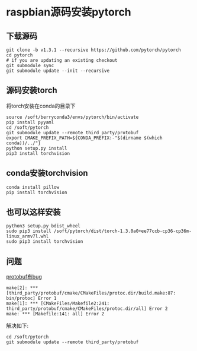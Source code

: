 # raspbian源码安装pytorch

## 下载源码

```shell
git clone -b v1.3.1 --recursive https://github.com/pytorch/pytorch
cd pytorch
# if you are updating an existing checkout
git submodule sync
git submodule update --init --recursive
```

## 源码安装torch

将torch安装在conda的目录下

```shell
source /soft/berryconda3/envs/pytorch/bin/activate
pip install pyyaml
cd /soft/pytorch
git submodule update --remote third_party/protobuf
export CMAKE_PREFIX_PATH=${CONDA_PREFIX:-"$(dirname $(which conda))/../"}
python setup.py install
pip3 install torchvision
```

## conda安装torchvision

```shell
conda install pillow
pip install torchvision
```

## 也可以这样安装

```shell
python3 setup.py bdist_wheel
sudo pip3 install /soft/pytorch/dist/torch-1.3.0a0+ee77ccb-cp36-cp36m-linux_armv7l.whl
sudo pip3 install torchvision
```

## 问题

[protobuf有bug](https://github.com/pytorch/pytorch/issues/22564)

```shell
make[2]: *** [third_party/protobuf/cmake/CMakeFiles/protoc.dir/build.make:87: bin/protoc] Error 1
make[1]: *** [CMakeFiles/Makefile2:241: third_party/protobuf/cmake/CMakeFiles/protoc.dir/all] Error 2
make: *** [Makefile:141: all] Error 2
```

解决如下:

```shell
cd /soft/pytorch
git submodule update --remote third_party/protobuf
```
